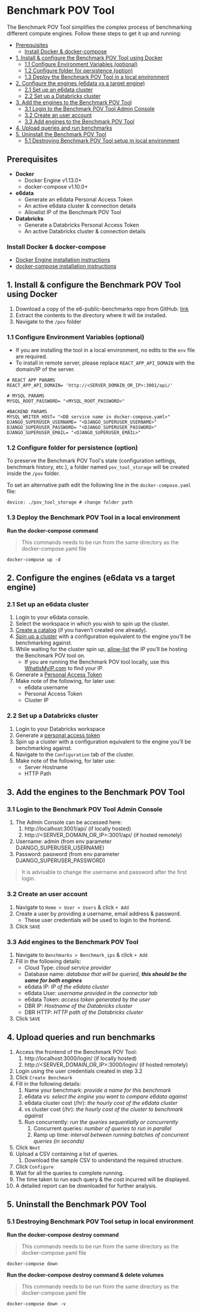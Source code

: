 # Benchmark POV Tool <!-- omit in toc -->

The Benchmark POV Tool simplifies the complex process of benchmarking different compute engines. Follow these steps to get it up and running:

- [Prerequisites](#prerequisites)
  - [Install Docker \& docker-compose](#install-docker--docker-compose)
- [1. Install \& configure the Benchmark POV Tool using Docker](#1-install--configure-the-benchmark-pov-tool-using-docker)
  - [1.1 Configure Environment Variables (optional)](#11-configure-environment-variables-optional)
  - [1.2 Configure folder for persistence (option)](#12-configure-folder-for-persistence-option)
  - [1.3 Deploy the Benchmark POV Tool in a local environment](#13-deploy-the-benchmark-pov-tool-in-a-local-environment)
- [2. Configure the engines (e6data vs a target engine)](#2-configure-the-engines-e6data-vs-a-target-engine)
  - [2.1 Set up an e6data cluster](#21-set-up-an-e6data-cluster)
  - [2.2 Set up a Databricks cluster](#22-set-up-a-databricks-cluster)
- [3. Add the engines to the Benchmark POV Tool](#3-add-the-engines-to-the-benchmark-pov-tool)
  - [3.1 Login to the Benchmark POV Tool Admin Console](#31-login-to-the-benchmark-pov-tool-admin-console)
  - [3.2 Create an user account](#32-create-an-user-account)
  - [3.3 Add engines to the Benchmark POV Tool](#33-add-engines-to-the-benchmark-pov-tool)
- [4. Upload queries and run benchmarks](#4-upload-queries-and-run-benchmarks)
- [5. Uninstall the Benchmark POV Tool](#5-uninstall-the-benchmark-pov-tool)
  - [5.1 Destroying Benchmark POV Tool setup in local environment](#51-destroying-benchmark-pov-tool-setup-in-local-environment)


## Prerequisites
- **Docker**
    - Docker Engine v1.13.0+
    - docker-compose v1.10.0+
- **e6data**
    - Generate an e6data Personal Access Token
	- An active e6data cluster & connection details
	- Allowlist IP of the Benchmark POV Tool
- **Databricks**
    - Generate a Databricks Personal Access Token
	- An active Databricks cluster & connection details

### Install Docker & docker-compose
- [Docker Engine installation instructions](https://docs.docker.com/engine/install/)
- [docker-compose installation instructions](https://docs.docker.com/compose/install/)

## 1. Install & configure the Benchmark POV Tool using Docker
1. Download a copy of the e6-public-benchmarks repo from GitHub: [link](https://github.com/e6x-labs/e6-public-benchmarks)
2. Extract the contents to the directory where it will be installed.
3. Navigate to the `/pov` folder

### 1.1 Configure Environment Variables (optional)
- If you are installing the tool in a local environment, no edits to the `env` file are required.
- To install in remote server, please replace `REACT_APP_API_DOMAIN` with the domain/IP of the server.

```console
# REACT APP PARAMS
REACT_APP_API_DOMAIN= 'http://<SERVER_DOMAIN_OR_IP>:3001/api/'

# MYSQL PARAMS
MYSQL_ROOT_PASSWORD= "<MYSQL_ROOT_PASSWORD>"

#BACKEND PARAMS
MYSQL_WRITER_HOST= "<DB service name in docker-compose.yaml>"
DJANGO_SUPERUSER_USERNAME= "<DJANGO_SUPERUSER_USERNAME>"
DJANGO_SUPERUSER_PASSWORD= "<DJANGO_SUPERUSER_PASSWORD>"
DJANGO_SUPERUSER_EMAIL= "<DJANGO_SUPERUSER_EMAIL>"
```

### 1.2 Configure folder for persistence (option)

To preserve the Benchmark POV Tool's state (configuration settings, benchmark history, etc.), a folder named `pov_tool_storage` will be created inside the `/pov` folder. 

To set an alternative path edit the following line in the `docker-compose.yaml` file:

```docker
device: ./pov_tool_storage # change folder path
```

### 1.3 Deploy the Benchmark POV Tool in a local environment

**Run the docker-compose command**

> This commands needs to be run from the same directory as the docker-compose.yaml file

```console
docker-compose up -d
```

## 2. Configure the engines (e6data vs a target engine)

### 2.1 Set up an e6data cluster

1. Login to your e6data console. 
2. Select the workspace in which you wish to spin up the cluster.
3. [Create a catalog](https://docs.e6data.com/docs/catalogs) (if you haven’t created one already).
4. [Spin up a cluster](https://docs.e6data.com/docs/cluster) with a configuration equivalent to the engine you’ll be benchmarking against.
5. While waiting for the cluster spin up, [allow-list](https://docs.e6data.com/docs/access-control/ip-allowlisting) the IP you’ll be hosting the Benchmark POV tool on.
	- If you are running the Benchmark POV tool locally, use this [WhatIsMyIP.com](https://whatismyipaddress.com) to find your IP.
6. Generate a [Personal Access Token](https://docs.e6data.com/docs/access-control/ip-allowlisting)
7. Make note of the following, for later use:
	- e6data username
    - Personal Access Token
	- Cluster IP

### 2.2 Set up a Databricks cluster

1. Login to your Databricks workspace 
2. Generate a [personal access token](https://docs.databricks.com/dev-tools/auth.html#personal-access-tokens-for-users)
3. Spin up a cluster with a configuration equivalent to the engine you’ll be benchmarking against.
3. Navigate to the `Configuration` tab of the cluster.
4. Make note of the following, for later use:
	- Server Hostname
	- HTTP Path

## 3. Add the engines to the Benchmark POV Tool

### 3.1 Login to the Benchmark POV Tool Admin Console
1. The Admin Console can be accessed here:
   1. http://localhost:3001/api/ (if locally hosted)
   2. http://<SERVER_DOMAIN_OR_IP>:3001/api/ (if hosted remotely)
2. Username: admin (from env parameter DJANGO_SUPERUSER_USERNAME)  
3. Password: password (from env parameter DJANGO_SUPERUSER_PASSWORD)
> It is advisable to change the username and password after the first login.

### 3.2 Create an user account
1. Navigate to  `Home > User > Users` & click `+ Add`
2. Create a user by providing a username, email address & password.
    - These user credentials will be used to login to the frontend.
3. Click `SAVE`

### 3.3 Add engines to the Benchmark POV Tool
1. Navigate to `Benchmarks > Benchmark_ips` & click `+ Add`
2. Fill in the following details:
   - Cloud Type: *cloud service provider*
   - Database name: *database that will be queried, **this should be the same for both engines***
   - e6data IP: *IP of the e6data cluster* 
   - e6data User: *username provided in the connector tab* 
   - e6data Token: *access token generated by the user*
   - DBR IP: *Hostname of the Databricks cluster* 
   - DBR HTTP: *HTTP path of the Databricks cluster*
3. Click `SAVE`

## 4. Upload queries and run benchmarks
1. Access the frontend of the Benchmark POV Tool:
   1. http://localhost:3000/login/ (if locally hosted)
   2. http://<SERVER_DOMAIN_OR_IP>:3000/login/ (if hosted remotely)
2. Login using the user credentials created in step 3.2
3. Click `Create Benchmark` 
4. Fill in the following details:
   1. Name your benchmark: *provide a name for this benchmark*
   2. e6data vs: *select the engine you want to compare e6data against*
   3. e6data cluster cost (/hr): *the hourly cost of the e6data cluster*
   4. vs cluster cost (/hr): *the hourly cost of the cluster to benchmark against*
   5. Run concurrently: *run the queries sequentially or concurrently*
      1. Concurrent queries: *number of queries to run in parallel*
      2. Ramp up time: *interval between running batches of concurrent queries (in seconds)*
5. Click `Next`
6. Upload a CSV containing a list of queries.
   1. Download the sample CSV to understand the required structure.
7. Click `Configure`
8. Wait for all the queries to complete running.
9.  The time taken to run each query & the cost incurred will be displayed.
   1.  A detailed report can be downloaded for further analysis.

## 5. Uninstall the Benchmark POV Tool

### 5.1 Destroying Benchmark POV Tool setup in local environment

**Run the docker-compose destroy command**
> This commands needs to be run from the same directory as the docker-compose.yaml file

```console
docker-compose down
```

**Run the docker-compose destroy command & delete volumes**
> This commands needs to be run from the same directory as the docker-compose.yaml file

```console
docker-compose down -v
```
